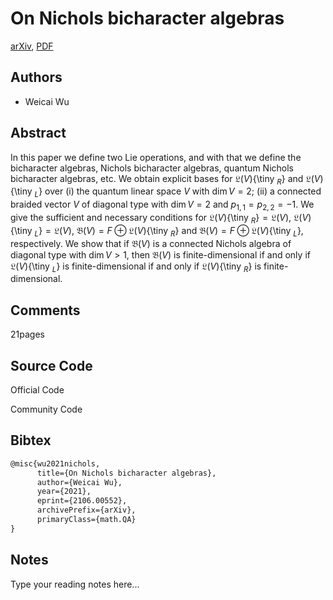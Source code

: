
# On Nichols bicharacter algebras

[arXiv](https://arxiv.org/abs/2106.0552), [PDF](https://arxiv.org/pdf/2106.0552.pdf)

## Authors

- Weicai Wu

## Abstract

In this paper we define two Lie operations, and with that we define the bicharacter algebras, Nichols bicharacter algebras, quantum Nichols bicharacter algebras, etc. We obtain explicit bases for $\mathfrak L(V)${\tiny $_{R}$} and $\mathfrak L(V)${\tiny $_{L}$} over (i) the quantum linear space $V$ with $\dim V=2$; (ii) a connected braided vector $V$ of diagonal type with $\dim V=2$ and $p_{1,1}=p_{2,2}= -1$. We give the sufficient and necessary conditions for $\mathfrak L(V)${\tiny $_{R}$}$= \mathfrak L(V)$, $\mathfrak L(V)${\tiny $_{L}$}$= \mathfrak L(V)$, $\mathfrak B(V) = F\oplus \mathfrak L(V)${\tiny $_{R}$} and $\mathfrak B(V) = F\oplus \mathfrak L(V)${\tiny $_{L}$}, respectively. We show that if $\mathfrak B(V)$ is a connected Nichols algebra of diagonal type with $\dim V>1$, then $\mathfrak B(V)$ is finite-dimensional if and only if $\mathfrak L(V)${\tiny $_{L}$} is finite-dimensional if and only if $\mathfrak L(V)${\tiny $_{R}$} is finite-dimensional.

## Comments

21pages

## Source Code

Official Code



Community Code



## Bibtex

```tex
@misc{wu2021nichols,
      title={On Nichols bicharacter algebras}, 
      author={Weicai Wu},
      year={2021},
      eprint={2106.00552},
      archivePrefix={arXiv},
      primaryClass={math.QA}
}
```

## Notes

Type your reading notes here...

